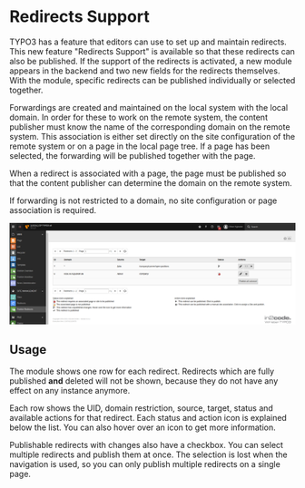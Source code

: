 # Redirects Support

TYPO3 has a feature that editors can use to set up and maintain redirects.
This new feature "Redirects Support" is available so that these redirects can also be published.
If the support of the redirects is activated, a new module appears in the backend and two new fields for the redirects
themselves. With the module, specific redirects can be published individually or selected together.

Forwardings are created and maintained on the local system with the local domain. In order for these to work on the
remote system, the content publisher must know the name of the corresponding domain on the remote system. This
association is either set directly on the site configuration of the remote system or on a page in the local page tree.
If a page has been selected, the forwarding will be published together with the page.

When a redirect is associated with a page, the page must be published so that the content publisher can determine the
domain on the remote system.

If forwarding is not restricted to a domain, no site configuration or page association is required.

![Publish Redirects Module](_img/publish_redirects_module.png)

## Usage

The module shows one row for each redirect. Redirects which are fully published **and** deleted will not be shown,
because they do not have any effect on any instance anymore.

Each row shows the UID, domain restriction, source, target, status and available actions for that redirect.
Each status and action icon is explained below the list. You can also hover over an icon to get more information.

Publishable redirects with changes also have a checkbox. You can select multiple redirects and publish them at once.
The selection is lost when the navigation is used, so you can only publish multiple redirects on a single page.
